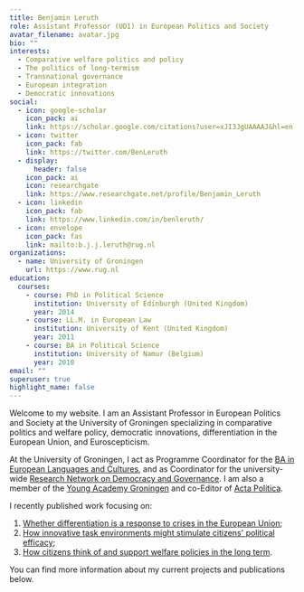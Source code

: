 ```yaml
---
title: Benjamin Leruth
role: Assistant Professor (UD1) in European Politics and Society
avatar_filename: avatar.jpg
bio: ""
interests:
  - Comparative welfare politics and policy
  - The politics of long-termism
  - Transnational governance
  - European integration
  - Democratic innovations
social:
  - icon: google-scholar
    icon_pack: ai
    link: https://scholar.google.com/citations?user=xJI3JgUAAAAJ&hl=en
  - icon: twitter
    icon_pack: fab
    link: https://twitter.com/BenLeruth
  - display:
      header: false
    icon_pack: ai
    icon: researchgate
    link: https://www.researchgate.net/profile/Benjamin_Leruth
  - icon: linkedin
    icon_pack: fab
    link: https://www.linkedin.com/in/benleruth/
  - icon: envelope
    icon_pack: fas
    link: mailto:b.j.j.leruth@rug.nl
organizations:
  - name: University of Groningen
    url: https://www.rug.nl
education:
  courses:
    - course: PhD in Political Science
      institution: University of Edinburgh (United Kingdom)
      year: 2014
    - course: LL.M. in European Law
      institution: University of Kent (United Kingdom)
      year: 2011
    - course: BA in Political Science
      institution: University of Namur (Belgium)
      year: 2010
email: ""
superuser: true
highlight_name: false
---
```

Welcome to my website. I am an Assistant Professor in European Politics and Society at the University of Groningen specializing in comparative politics and welfare policy, democratic innovations, differentiation in the European Union, and Euroscepticism. 

At the University of Groningen, I act as Programme Coordinator for the [BA in European Languages and Cultures](https://www.rug.nl/bachelors/european-languages-and-cultures/?lang=en), and as Coordinator for the university-wide [Research Network on Democracy and Governance](https://www.rug.nl/sustainable-society/research/democracy-and-governance). I am also a member of the [Young Academy Groningen](https://www.rug.nl/research/young-academy/?lang=en) and co-Editor of [Acta Politica](https://www.palgrave.com/gp/journal/41269). 

I recently published work focusing on: 

1. [Whether differentiation is a response to crises in the European Union](https://www.taylorfrancis.com/chapters/differentiation-response-crises-benjamin-leruth/e/10.4324/9781003001423-12); 
2. [How innovative task environments might stimulate citizens' political efficac](https://www.ingentaconnect.com/content/tpp/pap/2020/00000048/00000003/art00001;jsessionid=3ijmtu3d2egbq.x-ic-live-01)[y](https://uia.brage.unit.no/uia-xmlui/bitstream/handle/11250/2686741/Trondal10084.pdf?sequence=1);
3. [How citizens think of and support welfare policies in the long term](https://link.springer.com/book/10.1007/978-3-319-75783-4).

You can find more information about my current projects and publications below.